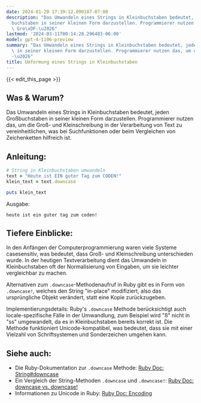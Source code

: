 ```yaml
---
date: 2024-01-20 17:39:12.090187-07:00
description: "Das Umwandeln eines Strings in Kleinbuchstaben bedeutet, jeden Gro\xDF\
  buchstaben in seiner kleinen Form darzustellen. Programmierer nutzen das, um die\
  \ Gro\xDF-\u2026"
lastmod: '2024-03-11T00:14:28.296483-06:00'
model: gpt-4-1106-preview
summary: "Das Umwandeln eines Strings in Kleinbuchstaben bedeutet, jeden Gro\xDFbuchstaben\
  \ in seiner kleinen Form darzustellen. Programmierer nutzen das, um die Gro\xDF\
  -\u2026"
title: Umformung eines Strings in Kleinbuchstaben
---
```


{{< edit_this_page >}}

## Was & Warum?

Das Umwandeln eines Strings in Kleinbuchstaben bedeutet, jeden Großbuchstaben in seiner kleinen Form darzustellen. Programmierer nutzen das, um die Groß- und Kleinschreibung in der Verarbeitung von Text zu vereinheitlichen, was bei Suchfunktionen oder beim Vergleichen von Zeichenketten hilfreich ist.

## Anleitung:

```ruby
# String in Kleinbuchstaben umwandeln
text = "Heute ist EIN guter Tag zum CODEN!"
klein_text = text.downcase

puts klein_text
```

Ausgabe:

```
heute ist ein guter tag zum coden!
```

## Tiefere Einblicke:

In den Anfängen der Computerprogrammierung waren viele Systeme casesensitiv, was bedeutet, dass Groß- und Kleinschreibung unterschieden wurde. In der heutigen Textverarbeitung dient das Umwandeln in Kleinbuchstaben oft der Normalisierung von Eingaben, um sie leichter vergleichbar zu machen.

Alternativen zum `.downcase`-Methodenaufruf in Ruby gibt es in Form von `.downcase!`, welches den String "in-place" modifiziert, also das ursprüngliche Objekt verändert, statt eine Kopie zurückzugeben.

Implementierungsdetails: Ruby's `.downcase` Methode berücksichtigt auch locale-spezifische Fälle in der Umwandlung, zum Beispiel wird "ß" nicht in "ss" umgewandelt, da es in Kleinbuchstaben bereits korrekt ist. Die Methode funktioniert Unicode-kompatibel, was bedeutet, dass sie mit einer Vielzahl von Schriftsystemen und Sonderzeichen umgehen kann.

## Siehe auch:

- Die Ruby-Dokumentation zur `.downcase` Methode: [Ruby Doc: String#downcase](https://ruby-doc.org/core/String.html#method-i-downcase)
- Ein Vergleich der String-Methoden `.downcase` und `.downcase!`: [Ruby Doc: downcase vs. downcase!](https://ruby-doc.org/core/String.html#method-i-downcase-21)
- Informationen zu Unicode in Ruby: [Ruby Doc: Encoding](https://ruby-doc.org/core/Encoding.html)
